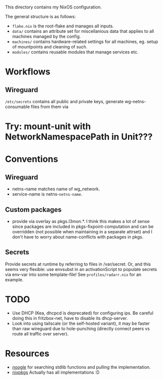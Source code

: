 This directory contains my NixOS configuration.

The general structure is as follows:

* `flake.nix` is the root-flake and manages all inputs.
* `data/` contains an attribute set for miscellanious data that applies to all
  machines managed by the config.
* `machines/` contains hardware-related settings for all machines, eg. setup of
  mountpoints and cleaning of such.
* `modules/` contains reusable modules that manage services etc.

# Workflows
## Wireguard
`/etc/secrets` contains all public and private keys, generate
wg-netns-consumable files from them via

# Try: mount-unit with NetworkNamespacePath in Unit???

# Conventions

## Wireguard
* netns-name matches name of wg_network.
* service-name is netns-`netns-name`.

## Custom packages
* provide via overlay as pkgs.l3mon.*. I think this makes a lot of sense since
  packages are included in pkgs-fixpoint-computation and can be overridden (not
  possible when maintaining in a separate attrset) and I don't have to worry
  about name-conflicts with packages in pkgs.

## Secrets
Provide secrets at runtime by referring to files in /var/secret.
Or, and this seems very flexible: use envsubst in an activationScript to
populate secrets via env-var into some template-file!
See `profiles/radarr.nix` for an example.

# TODO
* Use DHCP (Kea, dhcpcd is deprecated) for configuring ips.
  Be careful doing this in fritzbox-net, have to disable its dhcp-server.
* Look into using tailscale (or the self-hosted variant), it may be faster
  than raw wireguard due to hole-punching (directly connect peers vs route all
  traffic over server).


# Resources
* [noogle](https://noogle.dev/) for searching stdlib functions and pulling the
  implementation.
* [nixpkgs](https://github.com/NixOS/nixpkgs) Actually has all implementations
  :D

